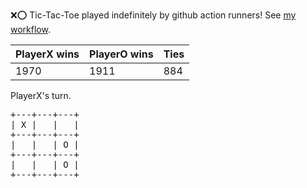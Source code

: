 :x::o: Tic-Tac-Toe played indefinitely by github action runners! See [my workflow](.github/workflows/play.yaml).

|PlayerX wins|PlayerO wins|Ties|
|-|-|-|
|1970|1911|884|

PlayerX's turn.

<pre>
+---+---+---+
| X |   |   |
+---+---+---+
|   |   | O |
+---+---+---+
|   |   | O |
+---+---+---+
</pre>